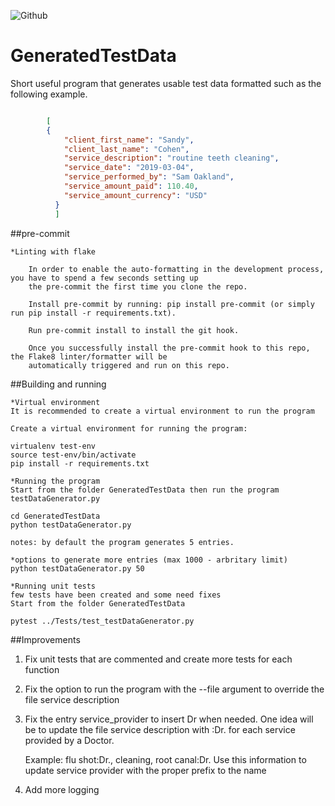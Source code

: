 ![Github](https://img.shields.io/badge/python-3.8-green.svg?style=flat-square&logo=python&colorB=blue)
# GeneratedTestData
Short useful program that generates usable test data formatted such as the following example.
```json

      	[
      	{
      		"client_first_name": "Sandy",
      		"client_last_name": "Cohen",
      		"service_description": "routine teeth cleaning",
      		"service_date": "2019-03-04",
      		"service_performed_by": "Sam Oakland",
      		"service_amount_paid": 110.40,
      		"service_amount_currency": "USD"
          }
          ]
```
##pre-commit
    
    *Linting with flake
        
        In order to enable the auto-formatting in the development process, you have to spend a few seconds setting up 
        the pre-commit the first time you clone the repo.
        
        Install pre-commit by running: pip install pre-commit (or simply run pip install -r requirements.txt).
        
        Run pre-commit install to install the git hook.
        
        Once you successfully install the pre-commit hook to this repo, the Flake8 linter/formatter will be 
        automatically triggered and run on this repo.

##Building and running
    
    *Virtual environment
    It is recommended to create a virtual environment to run the program
    
    Create a virtual environment for running the program:
    
    virtualenv test-env
    source test-env/bin/activate
    pip install -r requirements.txt
    
    *Running the program
    Start from the folder GeneratedTestData then run the program testDataGenerator.py

    cd GeneratedTestData
    python testDataGenerator.py

    notes: by default the program generates 5 entries.

    *options to generate more entries (max 1000 - arbritary limit) 
    python testDataGenerator.py 50
    
    *Running unit tests
    few tests have been created and some need fixes
    Start from the folder GeneratedTestData
    
    pytest ../Tests/test_testDataGenerator.py
    
##Improvements

1. Fix unit tests that are commented and create more tests for each function
2. Fix the option to run the program with the --file argument to override the file service description
3. Fix the entry service_provider to insert Dr when needed. One idea will be to update the file service description with :Dr. for each service provided by a Doctor.

    Example: flu shot:Dr., cleaning, root canal:Dr.
    Use this information to update service provider with the proper prefix to the name 
4. Add more logging